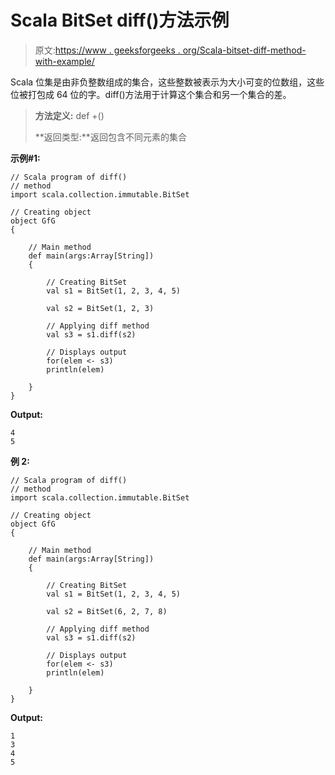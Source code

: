 # Scala BitSet diff()方法示例

> 原文:[https://www . geeksforgeeks . org/Scala-bitset-diff-method-with-example/](https://www.geeksforgeeks.org/scala-bitset-diff-method-with-example/)

Scala 位集是由非负整数组成的集合，这些整数被表示为大小可变的位数组，这些位被打包成 64 位的字。diff()方法用于计算这个集合和另一个集合的差。

> **方法定义:** def +()
> 
> **返回类型:**返回包含不同元素的集合

**示例#1:**

```
// Scala program of diff() 
// method 
import scala.collection.immutable.BitSet 

// Creating object 
object GfG 
{ 

    // Main method 
    def main(args:Array[String]) 
    { 

        // Creating BitSet 
        val s1 = BitSet(1, 2, 3, 4, 5) 

        val s2 = BitSet(1, 2, 3) 

        // Applying diff method 
        val s3 = s1.diff(s2) 

        // Displays output 
        for(elem <- s3) 
        println(elem) 

    } 
} 
```

**Output:**

```
4
5

```

**例 2:**

```
// Scala program of diff() 
// method 
import scala.collection.immutable.BitSet 

// Creating object 
object GfG 
{ 

    // Main method 
    def main(args:Array[String]) 
    { 

        // Creating BitSet 
        val s1 = BitSet(1, 2, 3, 4, 5) 

        val s2 = BitSet(6, 2, 7, 8) 

        // Applying diff method 
        val s3 = s1.diff(s2) 

        // Displays output 
        for(elem <- s3) 
        println(elem) 

    } 
} 
```

**Output:**

```
1
3
4
5

```